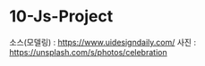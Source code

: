# 10-Js-Project

소스(모델링) : https://www.uidesigndaily.com/
사진 : https://unsplash.com/s/photos/celebration
